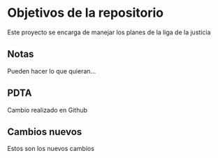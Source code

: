# Objetivos de la repositorio

Este proyecto se encarga de manejar los planes de la liga de la justicia


## Notas
Pueden hacer lo que quieran...


## PDTA
Cambio realizado en Github

## Cambios nuevos
Estos son los nuevos cambios